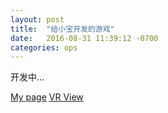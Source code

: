 ```yaml
---
layout: post
title:  "给小宝开发的游戏"
date:   2016-08-31 11:39:12 -0700
categories: ops
---
```

开发中...

[My page](/PattersGameForKid/gameindex.html)
[VR View](/vrview/index.html)

[jekyll-docs]: http://jekyllrb.com/docs/home
[jekyll-gh]:   https://github.com/jekyll/jekyll
[jekyll-talk]: https://talk.jekyllrb.com/
